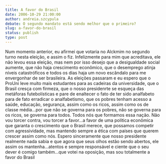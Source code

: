 ```yaml
---
title: A favor do Brasil
date: 2006-10-29 21:00:00
author: andreia.szcypula
debate: O segundo mandato está sendo melhor que o primeiro?
slug: a-favor-do-brasil
status: publish 
type: post
---
```


Num momento anterior, eu afirmei que votaria no Alckmim no segundo turno nesta eleição, e assim o fiz.
Infelizmente para mim que acreditava, ele não levou essa eleição, mas nem por isso desejo que a desigualdade social aumente, que não haja crescimento econômico, que o desemprego atinja níveis catastróficos e todos os dias haja um novo escândalo para me envergonhar de ser brasileira.
As eleições passaram e eu espero que o ProUni leve muito mais estudantes para as cadeiras da universidade, que o Brasil cresça com firmeza, que o nosso presidenrte se esqueça das metáforas futebolísticas e pare de enaltecer o fato de ter sido analfabeto para de fato erradicar o analfabetismo, que os pobres tenham acesso a saúde, educação, segurança, assim como os ricos, assim como os de classe média...por que não se governa para os pobres, não se governa para os ricos, se governa para todos.
Todos nós que formamos essa nação. Não vou torcer contra, vou torcer a favor...a favor de uma política econômica que garanta o crescimento que o Brasil merece, que possamos competir com agressividade, mas mantendo sempre a ética com países que querem crescer assim como nós.
Espero sinceramente que nosso presidente realmente nada sabia e que agora que seus olhos estão sendo abertos, ele assim os mantenha...atentos e sempre responsável e ciente que o seu dever é comigo também...que votei na oposição, mas sou totalmente a favor do Brasil
